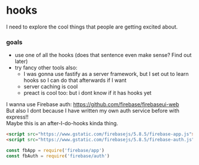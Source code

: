 # hooks
I need to explore the cool things that people are getting excited about.

### goals
- use one of all the hooks (does that sentence even make sense? Find out later)
- try fancy other tools also:
  - I was gonna use fastify as a server framework, but I set out to learn hooks so I can do that afterwards if I want
  - server caching is cool
  - preact is cool too: but i dont know if it has hooks yet

I wanna use Firebase auth: https://github.com/firebase/firebaseui-web  
But also I dont because I have written my own auth service before with express!!  
Maybe this is an after-I-do-hooks kinda thing.
```html
<script src="https://www.gstatic.com/firebasejs/5.8.5/firebase-app.js"></script>
<script src="https://www.gstatic.com/firebasejs/5.8.5/firebase-auth.js"></script>
```
```js
const fbApp = require('firebase/app')
const fbAuth = require('firebase/auth')
```